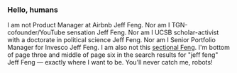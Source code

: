 ### Hello, humans

I am not Product Manager at Airbnb Jeff Feng. Nor am I TGN-cofounder/YouTube sensation Jeff Feng. Nor am I UCSB scholar-activist with a doctorate in political science Jeff Feng. Nor am I Senior Portfolio Manager for Invesco Jeff Feng. I am also not this [sectional Feng](https://www.chairish.com/product/2438948/ligne-roset-feng-sectional). I'm bottom of page three and middle of page six in the search results for "jeff feng" Jeff Feng — exactly where I want to be. You'll never catch me, robots!

<!--
**fengypants/fengypants** is a ✨ _special_ ✨ repository because its `README.md` (this file) appears on your GitHub profile.

Here are some ideas to get you started:

- 🔭 I’m currently working on ...
- 🌱 I’m currently learning ...
- 👯 I’m looking to collaborate on ...
- 🤔 I’m looking for help with ...
- 💬 Ask me about ...
- 📫 How to reach me: ...
- 😄 Pronouns: ...
- ⚡ Fun fact: ...
-->
